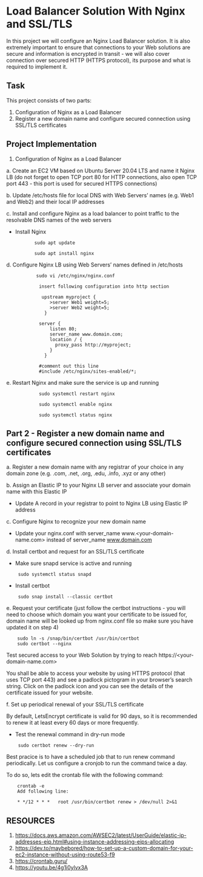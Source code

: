 # Load Balancer Solution With Nginx and SSL/TLS
In this project we will configure an Nginx Load Balancer solution. It is also extremely important to ensure that connections to your Web solutions are secure and information is encrypted in transit - we will also cover connection over secured HTTP (HTTPS protocol), its purpose and what is required to implement it.

## Task
This project consists of two parts:

1. Configuration of Nginx as a Load Balancer
2. Register a new domain name and configure secured connection using SSL/TLS certificates

## Project Implementation
1. Configuration of Nginx as a Load Balancer

  a. Create an EC2 VM based on Ubuntu Server 20.04 LTS and name it Nginx LB (do not forget to open TCP port 80 for HTTP connections, also open TCP port 443 - this port is used for secured HTTPS connections)
  
 b. Update /etc/hosts file for local DNS with Web Servers’ names (e.g. Web1 and Web2) and their local IP addresses
 
 c. Install and configure Nginx as a load balancer to point traffic to the resolvable DNS names of the web servers
 
   - Install Nginx
   
                sudo apt update

                sudo apt install nginx
     
 d. Configure Nginx LB using Web Servers’ names defined in /etc/hosts
 
               sudo vi /etc/nginx/nginx.conf

                insert following configuration into http section

                 upstream myproject {
                    >server Web1 weight=5;
                    >server Web2 weight=5;
                  }

                server {
                    listen 80;
                    server_name www.domain.com;
                    location / {
                      proxy_pass http://myproject;
                    }
                  }

                #comment out this line
                #include /etc/nginx/sites-enabled/*;

 e. Restart Nginx and make sure the service is up and running
 
                sudo systemctl restart nginx
                
                sudo systemctl enable nginx
                
                sudo systemctl status nginx

## Part 2 - Register a new domain name and configure secured connection using SSL/TLS certificates

a.  Register a new domain name with any registrar of your choice in any domain zone (e.g. .com, .net, .org, .edu, .info, .xyz or any other)

b.  Assign an Elastic IP to your Nginx LB server and associate your domain name with this Elastic IP

 -  Update A record in your registrar to point to Nginx LB using Elastic IP address
 
c.  Configure Nginx to recognize your new domain name

- Update your nginx.conf with server_name www.<your-domain-name.com> instead of server_name www.domain.com

d. Install certbot and request for an SSL/TLS certificate

  - Make sure snapd service is active and running
  
         sudo systemctl status snapd
    
  - Install certbot
  
         sudo snap install --classic certbot
e. Request your certificate (just follow the certbot instructions - you will need to choose which domain you want your certificate to be issued for, domain name will be looked up from nginx.conf file so make sure you have updated it on step 4)

        sudo ln -s /snap/bin/certbot /usr/bin/certbot
        sudo certbot --nginx
        
Test secured access to your Web Solution by trying to reach https://<your-domain-name.com>

You shall be able to access your website by using HTTPS protocol (that uses TCP port 443) and see a padlock pictogram in your browser’s search string. Click on the padlock icon and you can see the details of the certificate issued for your website.

f. Set up periodical renewal of your SSL/TLS certificate

By default, LetsEncrypt certificate is valid for 90 days, so it is recommended to renew it at least every 60 days or more frequently.
 - Test the renewal command in dry-run mode

        sudo certbot renew --dry-run

Best pracice is to have a scheduled job that to run renew command periodically. Let us configure a cronjob to run the command twice a day.

To do so, lets edit the crontab file with the following command:

        crontab -e
        Add following line:

        * */12 * * *   root /usr/bin/certbot renew > /dev/null 2>&1


## RESOURCES

1. https://docs.aws.amazon.com/AWSEC2/latest/UserGuide/elastic-ip-addresses-eip.html#using-instance-addressing-eips-allocating
2. https://dev.to/maybebored/how-to-set-up-a-custom-domain-for-your-ec2-instance-without-using-route53-f9
3. https://crontab.guru/
4. https://youtu.be/4g1i0ylvx3A

	
